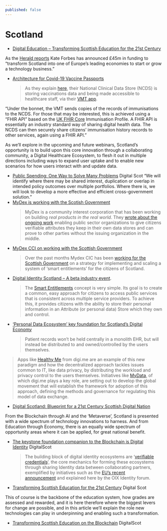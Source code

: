 ```yaml
---
published: false
---
```

# Scotland

* [Digital Education – Transforming Scottish Education for the 21st Century](https://digitalscot.net/transforming-scottish-education-21/)

As the [Herald reports](https://www.heraldscotland.com/politics/20078582.scottish-government-unveils-45m-plan-build-tech-nation/) Kate Forbes has announced £45m in funding to “transform Scotland into one of Europe’s leading economies to start or grow a technology business.”
* [Architecture for Covid-19 Vaccine Passports](https://digitalscot.net/covid-19-vaccine-passports/)
  > As they explain [here](https://nds.nhs.scot/blog/the-national-clinical-data-store/), their National Clinical Data Store (NCDS) is storing vaccinations data and being made accessible to healthcare staff, via their [VMT app](https://learn.nes.nhs.scot/42708/turas-vaccination-management-tool).

“Under the bonnet, the VMT sends copies of the records of immunisations to the NCDS. For those that may be interested, this is achieved using a “FHIR API” based on the [UK FHIR Core](https://digital.nhs.uk/services/fhir-uk-core) Immunisation Profile. A FHIR API is essentially an industry standard way of sharing digital health data. The NCDS can then securely share citizens’ immunisation history records to other services, again using a FHIR API.”

As we’ll explore in the upcoming and future webinars, Scotland’s opportunity is to build upon this core innovation through a collaborating community, a Digital Healthcare Ecosystem, to flesh it out in multiple directions including ways to expand user uptake and to enable new scenarios for how users interact with and update data.
* [Public Spending: One Way to Solve Many Problems](https://medium.com/mydex/public-spending-one-way-to-solve-many-problems-3ac394e46a9e) Digital Scot
“We will identify where there may be shared interest, duplication or overlap in intended policy outcomes over multiple portfolios. Where there is, we will look to develop a more effective and efficient cross-government solution.”
* [MyDex is working with the Scotish Government](https://blogs.gov.scot/digital/2020/05/13/digital-identity-scotland-prototype-draws-to-a-close/)
  > MyDex is a community interest corporation that has been working on building *real products in the real world*. They [wrote about the ongoing work](https://medium.com/mydex/proving-verified-attributes-work-3f9ca813d43f) enabling public sector organizations to give citizens verifiable attributes they keep in their own data stores and can prove to other parties without the issuing organization in the middle.
* [MyDex CCI on working with the Scottish Government](https://medium.com/mydex/a-way-forward-for-personal-data-6251d1503bdd) 
  > Over the past months Mydex CIC has been [working for the Scottish Government](https://blogs.gov.scot/digital/2020/10/01/digital-identity-scotland-a-beta-industry-event/) on a strategy for implementing and scaling a system of ‘smart entitlements’ for the citizens of Scotland.
* [Digital Identity Scotland – A beta industry event](https://blogs.gov.scot/digital/2020/10/01/digital-identity-scotland-a-beta-industry-event/).
  > The [Smart Entitlements](https://blogs.gov.scot/digital/wp-content/uploads/sites/5/2020/10/Smart-Entitlements-Research-Recommendations-and-Report-for-the-Scottish-Government-FINAL.pdf) concept is very simple. Its goal is to create a common, easy approach for citizens to access public services that is consistent across multiple service providers. To achieve this, it provides citizens with the ability to store their personal information in an Attribute (or personal data) Store which they own and control.
* [‘Personal Data Ecosystem’ key foundation for Scotland’s Digital Economy](https://digitalscot.net/personal-data-ecosystem/)
  > Patient records won’t be held centrally in a monolith EHR, but will instead be distributed to and owned/controlled by the users themselves.
> 
> Apps like [Healthy Me](https://digi.me/healthy-me/) from digi.me are an example of this new paradigm and how the decentralized approach tackles issues common to IT, like data privacy, by distributing the workload and privacy control to the users themselves.
> Initiatives like [MyData](https://mydata.org/), of which digi.me plays a key role, are setting out to develop the global movement that will establish the framework for adoption of this approach, defining the methods and governance for regulating this model of data exchange.
* [Digital Scotland: Blueprint for a 21st Century Scottish Digital Nation](https://digitalscot.net/library/digital-nation/)

From the Blockchain through AI and the ‘Metaverse’, Scotland is presented with a wide spectrum of technology innovations to harness. And from Education through Economy, there is an equally wide spectrum of opportunity areas where it can be applied, for great national benefit.
* [The keystone foundation companion to the Blockchain is Digital Identity](https://scottishblockchain.net/transforming-education-blockchain-ssi/) DigitalScot
  > The building block of digital identity ecosystems are ‘[verifiable credentials](https://www.slideshare.net/SSIMeetup/verifiable-credentials-101-for-ssi-and-decentralized-digital-identity-tyler-ruff)‘, the core mechanics for forming these ecosystems through sharing Identity data between collaborating partners, exemplified by initiatives such as the [EU’s recent announcement](https://apnews.com/article/europe-health-coronavirus-pandemic-lifestyle-travel-73f90d18909c595da463994e16e17348) and explained here by the OIX Identity forum.

* [Transforming Scottish Education for the 21st Century](https://digitalscot.net/transforming-scottish-education/) Digital Scot

This of course is the backbone of the education system, how grades are assessed and rewarded, and it is here therefore where the biggest levers for change are possible, and in this article we’ll explain the role new technologies can play in underpinning and enabling such a transformation.
* [Transforming Scottish Education on the Blockchain](https://digitalscot.net/education-blockchain/) DigitalScot

